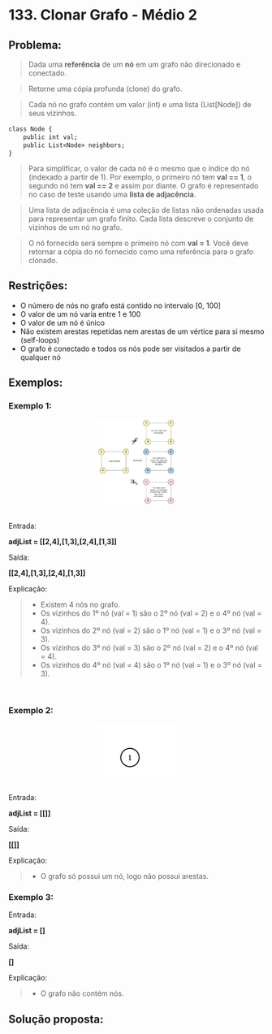 # 133. Clonar Grafo - Médio 2

## Problema:
> Dada uma **referência** de um **nó** em um grafo não direcionado e conectado.

> Retorne uma cópia profunda (clone) do grafo.

> Cada nó no grafo contém um valor (int) e uma lista (List[Node]) de seus vizinhos.
```
class Node {
    public int val;
    public List<Node> neighbors;
}

```
> Para simplificar, o valor de cada nó é o mesmo que o índice do nó (indexado a partir de 1). Por exemplo, o primeiro nó tem **val == 1**, o segundo nó tem **val == 2** e assim por diante. O grafo é representado no caso de teste usando uma **lista de adjacência**.

> Uma lista de adjacência é uma coleção de listas não ordenadas usada para representar um grafo finito. Cada lista descreve o conjunto de vizinhos de um nó no grafo.

> O nó fornecido será sempre o primeiro nó com **val = 1**. Você deve retornar a cópia do nó fornecido como uma referência para o grafo clonado.

## Restrições:
- O número de nós no grafo está contido no intervalo [0, 100]
- O valor de um nó varia entre 1 e 100
- O valor de um nó é único
- Não existem arestas repetidas nem arestas de um vértice para si mesmo (self-loops)
- O grafo é conectado e todos os nós pode ser visitados a partir de qualquer nó

## Exemplos:

### Exemplo 1:

<div style="text-align: center;">
    <img src="../imagens/133graph1.png" alt="grafo1" style="max-width: 30%; height: auto;">
</div>
</br>

Entrada: 

**adjList = [[2,4],[1,3],[2,4],[1,3]]**

Saída:

**[[2,4],[1,3],[2,4],[1,3]]**

Explicação:
> - Existem 4 nós no grafo.
> - Os vizinhos do 1º nó (val = 1) são o 2º nó (val = 2) e o 4º nó (val = 4).
> - Os vizinhos do 2º nó (val = 2) são o 1º nó (val = 1) e o 3º nó (val = 3).
> - Os vizinhos do 3º nó (val = 3) são o 2º nó (val = 2) e o 4º nó (val = 4).
> - Os vizinhos do 4º nó (val = 4) são o 1º nó (val = 1) e o 3º nó (val = 3). 

</br>

### Exemplo 2:

<div style="text-align: center;">
    <img src="../imagens/133graph2.png" alt="grafo2" style="max-width: 30%; height: auto;">
</div>
</br>

Entrada: 

**adjList = [[]]**

Saída:

**[[]]**

Explicação:
> - O grafo só possui um nó, logo não possui arestas.

### Exemplo 3:

Entrada: 

**adjList = []**

Saída:

**[]**

Explicação:
> - O grafo não contém nós.

## Solução proposta: